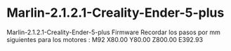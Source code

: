 # Marlin-2.1.2.1-Creality-Ender-5-plus
Marlin-2.1.2.1-Creality-Ender-5-plus Firmware
Recordar los pasos por mm siguientes para los motores : M92 X80.00 Y80.00 Z800.00 E392.93
